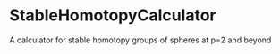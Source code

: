 StableHomotopyCalculator
========================

A calculator for stable homotopy groups of spheres at p=2 and beyond